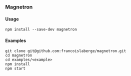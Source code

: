 ### Magnetron


#### Usage

```
npm install --save-dev magnetron
```

#### Examples

```
git clone git@github.com:francoislaberge/magnetron.git
cd magnetron
cd examples/<example>
npm install
npm start
```
